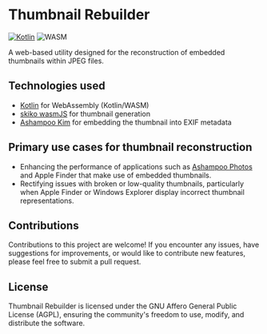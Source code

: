 # Thumbnail Rebuilder

[![Kotlin](https://img.shields.io/badge/kotlin-2.0.21-blue.svg?logo=kotlin)](httpw://kotlinlang.org)
![WASM](https://img.shields.io/badge/-WASM-gray.svg?style=flat)

A web-based utility designed for the reconstruction of embedded thumbnails within JPEG files.

## Technologies used

* [Kotlin](https://kotlinlang.org/) for WebAssembly (Kotlin/WASM)
* [skiko wasmJS](https://github.com/JetBrains/skiko) for thumbnail generation
* [Ashampoo Kim](https://github.com/ashampoo/kim) for embedding the thumbnail into EXIF metadata

## Primary use cases for thumbnail reconstruction

* Enhancing the performance of applications such as  [Ashampoo Photos](https://ashampoo.com/photos) and Apple Finder that make use of embedded thumbnails.
* Rectifying issues with broken or low-quality thumbnails, particularly when Apple Finder or Windows Explorer display incorrect thumbnail representations.

## Contributions

Contributions to this project are welcome! If you encounter any issues,
have suggestions for improvements, or would like to contribute new features,
please feel free to submit a pull request.

## License

Thumbnail Rebuilder is licensed under the GNU Affero General Public License (AGPL),
ensuring the community's freedom to use, modify, and distribute the software.
